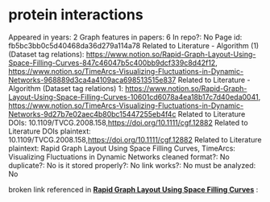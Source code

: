 # protein interactions

Appeared in years: 2
Graph features in papers: 6
In repo?: No
Page id: fb5bc3bb0c5d40468da36d279a114a78
Related to Literature - Algorithm (1) (Dataset tag relations): https://www.notion.so/Rapid-Graph-Layout-Using-Space-Filling-Curves-847c46047b5c400bb9dcf339c8d42f12, https://www.notion.so/TimeArcs-Visualizing-Fluctuations-in-Dynamic-Networks-968889d3ca4a4109aca698513515e837
Related to Literature - Algorithm (Dataset tag relations) 1: https://www.notion.so/Rapid-Graph-Layout-Using-Space-Filling-Curves-10601cd6078a4ea18b17c7d40eda0041, https://www.notion.so/TimeArcs-Visualizing-Fluctuations-in-Dynamic-Networks-9d27b7e02aec4b80bc15447255eb4f4c
Related to Literature DOIs: 10.1109/TVCG.2008.158,https://doi.org/10.1111/cgf.12882
Related to Literature DOIs plaintext: 10.1109/TVCG.2008.158,https://doi.org/10.1111/cgf.12882
Related to Literature plaintext: Rapid Graph Layout Using Space Filling Curves, TimeArcs: Visualizing Fluctuations in Dynamic Networks
cleaned format?: No
duplicate?: No
is it stored properly?: No
link works?: No
must be analyzed: No

broken link referenced in [**Rapid Graph Layout Using Space Filling Curves**](https://www.notion.so/Rapid-Graph-Layout-Using-Space-Filling-Curves-10601cd6078a4ea18b17c7d40eda0041) : 

[](http://www.marcottelab.org/index.php/OldBioinformaticsServerlgl/)